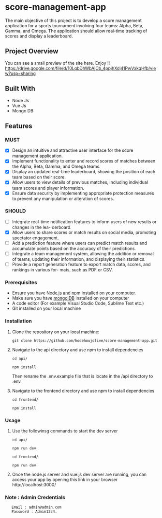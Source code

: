 # score-management-app
The main objective of this project is to develop a score management application for a sports tournament involving four teams: Alpha, Beta, Gamma, and Omega. The application should allow real-time tracking of scores and display a leaderboard.

## Project Overview 
You can see a small preview of the site here. Enjoy !!
https://drive.google.com/file/d/10LqbDhWbAjCb_4ppjhXdj41PwVxkqHfb/view?usp=sharing

## Built With
- Node Js
- Vue Js
- Mongo DB

## Features
### MUST

- [x] Design an intuitive and attractive user interface for the score management application.
- [x] Implement functionality to enter and record scores of matches between the Alpha, Beta, Gamma, and Omega teams.
- [x] Display an updated real-time leaderboard, showing the position of each team based on their score.
- [x] Allow users to view details of previous matches, including individual team scores and player information.
- [x] Ensure data security by implementing appropriate protection measures to prevent any manipulation or alteration of scores.

### SHOULD

- [ ] Integrate real-time notification features to inform users of new results or changes in the lea- derboard.
- [x] Allow users to share scores or match results on social media, promoting spectator engagement. 
- [ ] Add a prediction feature where users can predict match results and accumulate points based on the accuracy of their predictions.
- [ ] Integrate a team management system, allowing the addition or removal of teams, updating their information, and displaying their statistics.
- [ ] Provide a report generation feature to export match data, scores, and rankings in various for- mats, such as PDF or CSV.

### Prerequisites

- Ensure you have [Node.js and npm](https://nodejs.org/en/download) installed on your computer.
- Make sure you have [mongo DB](https://www.mongodb.com/docs/manual/administration/install-community/) installed on your computer
- A code editor (For example Visual Studio Code, Sublime Text etc.)
- Git installed on your local machine

### Installation

1. Clone the repository on your local machine:

   ```
   git clone https://github.com/hodehoujolive/score-management-app.git
   ```

2. Navigate to the api directory and use npm to install dependencies
    ```
    cd api/
    ```
   ```
   npm install
   ```
    Then rename the .env.example file that is locate in the /api directory to .env
3. Navigate to the frontend directory and use npm to install dependencies
   ```
   cd frontend/
   ```
   ```
   npm install 
   ```

### Usage

1. Use the followinsg commands to start the dev server
   ```
   cd api/
   ```
   ```
   npm run dev
   ```
    
   ```
   cd frontend/
   ```
   ```
   npm run dev
   ```
3. Once the node.js server and vue.js dev server are running, you can access your app by opening this link in your browser 
    http://localhost:3000/
### Note : Admin Credentials
       Email : admin@admin.com
       Password : Admin1234.
